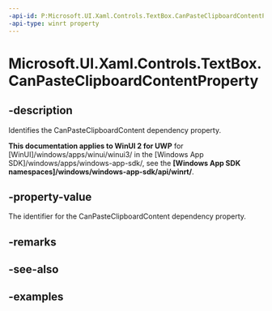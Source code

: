 ```yaml
---
-api-id: P:Microsoft.UI.Xaml.Controls.TextBox.CanPasteClipboardContentProperty
-api-type: winrt property
---
```


<!-- Property syntax.
public DependencyProperty CanPasteClipboardContentProperty { get; }
-->

# Microsoft.UI.Xaml.Controls.TextBox.CanPasteClipboardContentProperty

## -description

Identifies the CanPasteClipboardContent dependency property.

**This documentation applies to WinUI 2 for UWP** for [WinUI]/windows/apps/winui/winui3/ in the [Windows App SDK]/windows/apps/windows-app-sdk/, see the **[Windows App SDK namespaces]/windows/windows-app-sdk/api/winrt/**.

## -property-value

The identifier for the CanPasteClipboardContent dependency property.

## -remarks

## -see-also

## -examples

